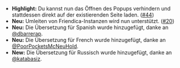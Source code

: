 * **Highlight:** Du kannst nun das Öffnen des Popups verhindern und stattdessen direkt auf der existierenden Seite laden. ([#44](https://github.com/rugk/mastodon-simplified-federation/issues/44))
* **Neu:** Umleiten von Friendica-Instanzen wird nun unterstützt. ([#20](https://github.com/rugk/mastodon-simplified-federation/issues/20))
* **Neu:** Die Übersetzung für Spanish wurde hinzugefügt, danke an [@dbarrerap](https://github.com/dbarrerap).
* **Neu:** Die Übersetzung für French wurde hinzugefügt, danke an [@PoorPocketsMcNeuHold](https://github.com/PoorPocketsMcNeuHold).
* **New:** Die Übersetzung für Russisch wurde hinzugefügt, danke an [@katabasiz](https://github.com/katabasiz).
